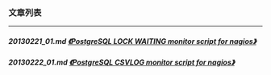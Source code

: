 ### 文章列表  
----  
##### 20130221_01.md   [《PostgreSQL LOCK WAITING monitor script for nagios》](20130221_01.md)  
##### 20130222_01.md   [《PostgreSQL CSVLOG monitor script for nagios》](20130222_01.md)  
